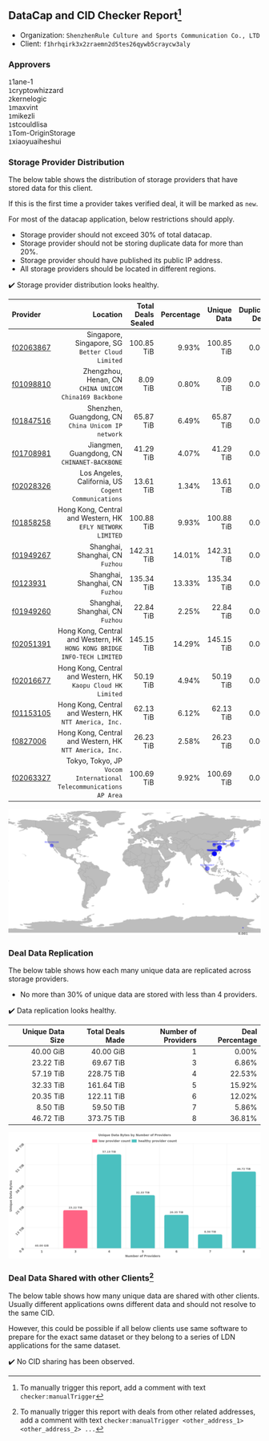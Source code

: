 ## DataCap and CID Checker Report[^1]
 - Organization: `ShenzhenRule Culture and Sports Communication Co., LTD`
 - Client: `f1hrhqirk3x2zraemn2d5tes26qywb5craycw3aly`
### Approvers
`1`1ane-1<br/>`1`cryptowhizzard<br/>`2`kernelogic<br/>`1`maxvint<br/>`1`mikezli<br/>`1`stcouldlisa<br/>`1`Tom-OriginStorage<br/>`1`xiaoyuaiheshui

### Storage Provider Distribution
The below table shows the distribution of storage providers that have stored data for this client.

If this is the first time a provider takes verified deal, it will be marked as `new`.

For most of the datacap application, below restrictions should apply.
 - Storage provider should not exceed 30% of total datacap.
 - Storage provider should not be storing duplicate data for more than 20%.
 - Storage provider should have published its public IP address.
 - All storage providers should be located in different regions.

✔️ Storage provider distribution looks healthy.

| Provider                                              |                                                                    Location | Total Deals Sealed | Percentage | Unique Data | Duplicate Deals |
| :---------------------------------------------------- | --------------------------------------------------------------------------: | -----------------: | ---------: | ----------: | --------------: |
| [f02063867](https://filfox.info/en/address/f02063867) |                         Singapore, Singapore, SG<br/>`Better Cloud Limited` |         100.85 TiB |      9.93% |  100.85 TiB |           0.00% |
| [f01098810](https://filfox.info/en/address/f01098810) |                   Zhengzhou, Henan, CN<br/>`CHINA UNICOM China169 Backbone` |           8.09 TiB |      0.80% |    8.09 TiB |           0.00% |
| [f01847516](https://filfox.info/en/address/f01847516) |                       Shenzhen, Guangdong, CN<br/>`China Unicom IP network` |          65.87 TiB |      6.49% |   65.87 TiB |           0.00% |
| [f01708981](https://filfox.info/en/address/f01708981) |                             Jiangmen, Guangdong, CN<br/>`CHINANET-BACKBONE` |          41.29 TiB |      4.07% |   41.29 TiB |           0.00% |
| [f02028326](https://filfox.info/en/address/f02028326) |                     Los Angeles, California, US<br/>`Cogent Communications` |          13.61 TiB |      1.34% |   13.61 TiB |           0.00% |
| [f01858258](https://filfox.info/en/address/f01858258) |               Hong Kong, Central and Western, HK<br/>`EFLY NETWORK LIMITED` |         100.88 TiB |      9.93% |  100.88 TiB |           0.00% |
| [f01949267](https://filfox.info/en/address/f01949267) |                                         Shanghai, Shanghai, CN<br/>`Fuzhou` |         142.31 TiB |     14.01% |  142.31 TiB |           0.00% |
| [f0123931](https://filfox.info/en/address/f0123931)   |                                         Shanghai, Shanghai, CN<br/>`Fuzhou` |         135.34 TiB |     13.33% |  135.34 TiB |           0.00% |
| [f01949260](https://filfox.info/en/address/f01949260) |                                         Shanghai, Shanghai, CN<br/>`Fuzhou` |          22.84 TiB |      2.25% |   22.84 TiB |           0.00% |
| [f02051391](https://filfox.info/en/address/f02051391) | Hong Kong, Central and Western, HK<br/>`HONG KONG BRIDGE INFO-TECH LIMITED` |         145.15 TiB |     14.29% |  145.15 TiB |           0.00% |
| [f02016677](https://filfox.info/en/address/f02016677) |             Hong Kong, Central and Western, HK<br/>`Kaopu Cloud HK Limited` |          50.19 TiB |      4.94% |   50.19 TiB |           0.00% |
| [f01153105](https://filfox.info/en/address/f01153105) |                  Hong Kong, Central and Western, HK<br/>`NTT America, Inc.` |          62.13 TiB |      6.12% |   62.13 TiB |           0.00% |
| [f0827006](https://filfox.info/en/address/f0827006)   |                  Hong Kong, Central and Western, HK<br/>`NTT America, Inc.` |          26.23 TiB |      2.58% |   26.23 TiB |           0.00% |
| [f02063327](https://filfox.info/en/address/f02063327) |       Tokyo, Tokyo, JP<br/>`Vocom International Telecommunications AP Area` |         100.69 TiB |      9.92% |  100.69 TiB |           0.00% |

<img src="https://raw.githubusercontent.com/data-preservation-programs/filplus-checker-assets/main/filecoin-project/filecoin-plus-large-datasets/issues/1471/1681693424059.png"/>

### Deal Data Replication
The below table shows how each many unique data are replicated across storage providers.

- No more than 30% of unique data are stored with less than 4 providers.

✔️ Data replication looks healthy.

| Unique Data Size | Total Deals Made | Number of Providers | Deal Percentage |
| ---------------: | ---------------: | ------------------: | --------------: |
|        40.00 GiB |        40.00 GiB |                   1 |           0.00% |
|        23.22 TiB |        69.67 TiB |                   3 |           6.86% |
|        57.19 TiB |       228.75 TiB |                   4 |          22.53% |
|        32.33 TiB |       161.64 TiB |                   5 |          15.92% |
|        20.35 TiB |       122.11 TiB |                   6 |          12.02% |
|         8.50 TiB |        59.50 TiB |                   7 |           5.86% |
|        46.72 TiB |       373.75 TiB |                   8 |          36.81% |

<img src="https://raw.githubusercontent.com/data-preservation-programs/filplus-checker-assets/main/filecoin-project/filecoin-plus-large-datasets/issues/1471/1681693424838.png"/>

### Deal Data Shared with other Clients[^3]
The below table shows how many unique data are shared with other clients.
Usually different applications owns different data and should not resolve to the same CID.

However, this could be possible if all below clients use same software to prepare for the exact same dataset or they belong to a series of LDN applications for the same dataset.

✔️ No CID sharing has been observed.

[^1]: To manually trigger this report, add a comment with text `checker:manualTrigger`

[^2]: Deals from those addresses are combined into this report as they are specified with `checker:manualTrigger`

[^3]: To manually trigger this report with deals from other related addresses, add a comment with text `checker:manualTrigger <other_address_1> <other_address_2> ...`

